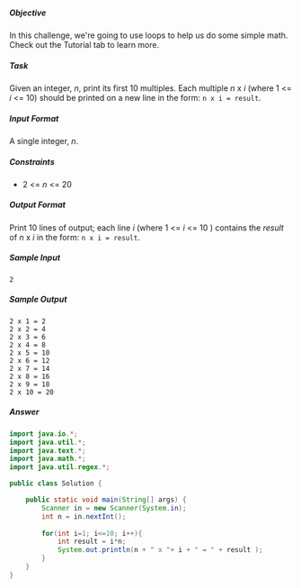##### Objective 
In this challenge, we're going to use loops to help us do some simple math. Check out the Tutorial tab to learn more.

##### Task 
Given an integer, *n*, print its first 10 multiples. Each multiple *n* x *i* (where 1 <= *i* <= 10) should be printed on a new line in the form: ```n x i = result```.

##### Input Format

A single integer, *n*.

##### Constraints
*   2 <= *n* <= 20

##### Output Format

Print 10 lines of output; each line *i* (where 1 <= *i* <= 10 ) contains the *result* of *n* x *i* in the form: 
```n x i = result```.

##### Sample Input
```
2
```
##### Sample Output
```
2 x 1 = 2
2 x 2 = 4
2 x 3 = 6
2 x 4 = 8
2 x 5 = 10
2 x 6 = 12
2 x 7 = 14
2 x 8 = 16
2 x 9 = 18
2 x 10 = 20
```

##### Answer
```java
import java.io.*;
import java.util.*;
import java.text.*;
import java.math.*;
import java.util.regex.*;

public class Solution {

    public static void main(String[] args) {
        Scanner in = new Scanner(System.in);
        int n = in.nextInt();
        
        for(int i=1; i<=10; i++){
            int result = i*n;
            System.out.println(n + " x "+ i + " = " + result );
        }
    }
}
```